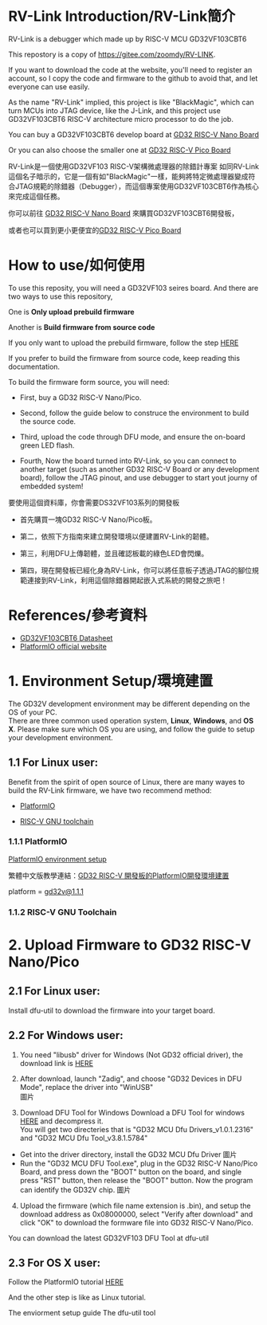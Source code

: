 # RV-Link Introduction/RV-Link簡介

RV-Link is a debugger which made up by RISC-V MCU GD32VF103CBT6

This repostory is a copy of <https://gitee.com/zoomdy/RV-LINK>.

If you want to download the code at the website, you'll need to register an account, so I copy the code and firmware to the github to avoid that, and let everyone can use easily.

As the name "RV-Link" implied, this project is like "BlackMagic", which can turn MCUs into JTAG device, like the J-Link, and this project use GD32VF103CBT6 RISC-V architecture micro processor to do the job.

You can buy a GD32VF103CBT6 develop board at [GD32 RISC-V Nano Board](https://stage.mapleboard.org/gd32-risc-v-nano-product-page/)  

Or you can also choose the smaller one at [GD32 RISC-V Pico Board](https://stage.mapleboard.org/gd32-risc-v-pico-product-page/)

RV-Link是一個使用GD32VF103 RISC-V架構微處理器的除錯計專案
如同RV-Link這個名子暗示的，它是一個有如"BlackMagic"一樣，能夠將特定微處理器變成符合JTAG規範的除錯器（Debugger），而這個專案使用GD32VF103CBT6作為核心來完成這個任務。  

你可以前往 [GD32 RISC-V Nano Board](https://stage.mapleboard.org/gd32-risc-v-nano-product-page/) 來購買GD32VF103CBT6開發板，  

或者也可以買到更小更便宜的[GD32 RISC-V Pico Board](https://stage.mapleboard.org/gd32-risc-v-pico-product-page/)

# How to use/如何使用  

To use this reposity, you will need a GD32VF103 seires board.
And there are two ways to use this repository,  

One is **Only upload prebuild firmware**  

Another is **Build firmware from source code**

If you only want to upload the prebuild firmware, follow the step [HERE](https://github.com/HabonRoof/RV-Link/blob/master/README.md#upload-firmware-to-gd32-risc-v-nanopico)

If you prefer to build the firmware from source code, keep reading this documentation.

To build the firmware form source, you will need:

* First, buy a GD32 RISC-V Nano/Pico. 

* Second, follow the guide below to construce the environment to build the source code. 

* Third, upload the code through DFU mode, and ensure the on-board green LED flash. 

* Fourth, Now the board turned into RV-Link, so you can connect to another target (such as another GD32 RISC-V Board or any development board), follow the JTAG pinout, and use debugger to start yout journy of embedded system!   


要使用這個資料庫，你會需要DS32VF103系列的開發板  

* 首先購買一塊GD32 RISC-V Nano/Pico板。  

* 第二，依照下方指南來建立開發環境以便建置RV-Link的韌體。  

* 第三，利用DFU上傳韌體，並且確認板載的綠色LED會閃爍。  

* 第四，現在開發板已經化身為RV-Link，你可以將任意板子透過JTAG的腳位規範連接到RV-Link，利用這個除錯器開起嵌入式系統的開發之旅吧！  

# References/參考資料  

* [GD32VF103CBT6 Datasheet]()
* [PlatformIO official website]()

# 1. Environment Setup/環境建置  

The GD32V development environment may be different depending on the OS of your PC.  
There are three common used operation system, **Linux**, **Windows**, and **OS X**.
Please make sure which OS you are using, and follow the guide to setup your development environment.  


## 1.1 For Linux user:
Benefit from the spirit of open source of Linux, there are many wayes to build the RV-Link firmware, we have two recommend method:  

* [PlatformIO](https://platformio.org/?utm_source=github&utm_medium=core)  

* [RISC-V GNU toolchain](https://github.com/riscv/riscv-gnu-toolchain)

### 1.1.1 PlatformIO
[PlatformIO environment setup](https://docs.platformio.org/en/latest/integration/ide/pioide.html)  

繁體中文版教學連結：[GD32 RISC-V 開發板的PlatformIO開發環境建置](https://stage.mapleboard.org/platformio-environment-setup/)  

platform = gd32v@1.1.1

### 1.1.2 RISC-V GNU Toolchain


# 2. Upload Firmware to GD32 RISC-V Nano/Pico  

## 2.1 For Linux user:  

Install dfu-util to download the firmware into your target board.


## 2.2 For Windows user:

1.  You need "libusb" driver for Windows (Not GD32 official driver), the download link is [HERE](https://github.com/pbatard/libwdi/releases/download/b721/zadig-2.4.exe)  

2. After download, launch "Zadig", and choose "GD32 Devices in DFU Mode", replace the driver into "WinUSB"  
圖片  

3. Download DFU Tool for Windows
Download a DFU Tool for windows [HERE](http://dl.sipeed.com/LONGAN/Nano/Tools/GD32_MCU_Dfu_Tool_V3.8.1.5784_1.rar) and decompress it.  
You will get two directeries that is "GD32 MCU Dfu Drivers_v1.0.1.2316" and "GD32 MCU Dfu Tool_v3.8.1.5784"  
* Get into the driver directory, install the GD32 MCU Dfu Driver
圖片
* Run the "GD32 MCU DFU Tool.exe", plug in the GD32 RISC-V Nano/Pico Board, and press down the "BOOT" button on the board, and single press "RST" button, then release the "BOOT" button. Now the program can identify the GD32V chip.
圖片

4. Upload the firmware (which file name extension is .bin), and setup the download address as 0x08000000, select "Verify after download" and click "OK" to download the formware file into GD32 RISC-V Nano/Pico.

You can download the latest GD32VF103 DFU Tool at 
dfu-util  

## 2.3 For OS X user:
Follow the PlatformIO tutorial [HERE](https://platformio.org/platformio-ide)  

And the other step is like as Linux tutorial.


The enviorment setup guide
The dfu-util tool


